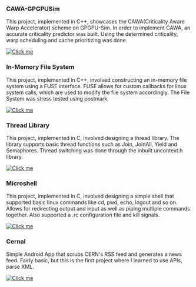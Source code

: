 ### CAWA-GPGPUSim

This project, implemented in C++, showcases the CAWA(Criticality Aware Warp Accelerator) scheme on GPGPU-Sim. In order to implement CAWA, an accurate criticality predictor was built. Using the determined criticality, warp scheduling and cache prioritizing was done.


[![Click me](https://developers.google.com/site-assets/logo-github.svg)](https://github.com/dmjoshyy/gpgpusim-cacp)
### In-Memory File System

This project, implemented in C++, involved constructing an in-memory file system using a FUSE interface. FUSE allows for custom callbacks for linux system calls, which are used to modify the file system accordingly. The File System was stress tested using postmark.

[![Click me](https://developers.google.com/site-assets/logo-github.svg)](https://github.com/dmjoshyy/mydisk)
### Thread Library

This project, implemented in C, involved designing a thread library. The library supports basic thread functions such as Join, JoinAll, Yield and Semaphores. Thread switching was done through the inbuilt
uncontext.h library.

[![Click me](https://developers.google.com/site-assets/logo-github.svg)](https://github.com/dmjoshyy/mythread)
### Microshell

This project, implemented in C, involved designing a simple shell that supported basic linux commands like cd, pwd, echo, logout and so on. Allows for redirecting output and input as well as piping multiple commands together. Also supported a .rc configuration file and kill signals.

[![Click me](https://developers.google.com/site-assets/logo-github.svg)](https://github.com/dmjoshyy/ush)
### Cernal
Simple Android App that scrubs CERN's RSS feed and generates a news feed. Fairly basic, but this is the first project where I learned to use APIs, parse XML. 

[![Click me](https://developers.google.com/site-assets/logo-github.svg)](https://github.com/dmjoshyy/cernal)
